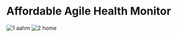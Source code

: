 # Affordable Agile Health Monitor
![1 aahm](https://cloud.githubusercontent.com/assets/10046561/13082443/be3c7c9e-d4f6-11e5-8c4d-8ab041c0bf24.png)
![2 home](https://cloud.githubusercontent.com/assets/10046561/13082478/e6ad8614-d4f6-11e5-8d85-ebfa267cfa6e.png)
